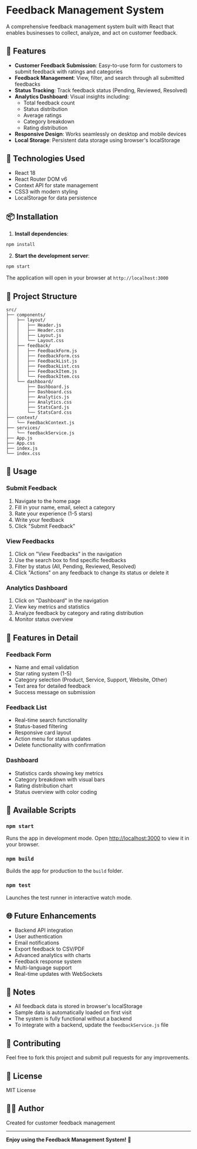 # Feedback Management System

A comprehensive feedback management system built with React that enables businesses to collect, analyze, and act on customer feedback.

## 🌟 Features

- **Customer Feedback Submission**: Easy-to-use form for customers to submit feedback with ratings and categories
- **Feedback Management**: View, filter, and search through all submitted feedbacks
- **Status Tracking**: Track feedback status (Pending, Reviewed, Resolved)
- **Analytics Dashboard**: Visual insights including:
  - Total feedback count
  - Status distribution
  - Average ratings
  - Category breakdown
  - Rating distribution
- **Responsive Design**: Works seamlessly on desktop and mobile devices
- **Local Storage**: Persistent data storage using browser's localStorage

## 🚀 Technologies Used

- React 18
- React Router DOM v6
- Context API for state management
- CSS3 with modern styling
- LocalStorage for data persistence

## 📦 Installation

1. **Install dependencies**:
```bash
npm install
```

2. **Start the development server**:
```bash
npm start
```

The application will open in your browser at `http://localhost:3000`

## 📁 Project Structure

```
src/
├── components/
│   ├── layout/
│   │   ├── Header.js
│   │   ├── Header.css
│   │   ├── Layout.js
│   │   └── Layout.css
│   ├── feedback/
│   │   ├── FeedbackForm.js
│   │   ├── FeedbackForm.css
│   │   ├── FeedbackList.js
│   │   ├── FeedbackList.css
│   │   ├── FeedbackItem.js
│   │   └── FeedbackItem.css
│   └── dashboard/
│       ├── Dashboard.js
│       ├── Dashboard.css
│       ├── Analytics.js
│       ├── Analytics.css
│       ├── StatsCard.js
│       └── StatsCard.css
├── context/
│   └── FeedbackContext.js
├── services/
│   └── feedbackService.js
├── App.js
├── App.css
├── index.js
└── index.css
```

## 🎯 Usage

### Submit Feedback
1. Navigate to the home page
2. Fill in your name, email, select a category
3. Rate your experience (1-5 stars)
4. Write your feedback
5. Click "Submit Feedback"

### View Feedbacks
1. Click on "View Feedbacks" in the navigation
2. Use the search box to find specific feedbacks
3. Filter by status (All, Pending, Reviewed, Resolved)
4. Click "Actions" on any feedback to change its status or delete it

### Analytics Dashboard
1. Click on "Dashboard" in the navigation
2. View key metrics and statistics
3. Analyze feedback by category and rating distribution
4. Monitor status overview

## 🎨 Features in Detail

### Feedback Form
- Name and email validation
- Star rating system (1-5)
- Category selection (Product, Service, Support, Website, Other)
- Text area for detailed feedback
- Success message on submission

### Feedback List
- Real-time search functionality
- Status-based filtering
- Responsive card layout
- Action menu for status updates
- Delete functionality with confirmation

### Dashboard
- Statistics cards showing key metrics
- Category breakdown with visual bars
- Rating distribution chart
- Status overview with color coding

## 🔧 Available Scripts

### `npm start`
Runs the app in development mode. Open [http://localhost:3000](http://localhost:3000) to view it in your browser.

### `npm build`
Builds the app for production to the `build` folder.

### `npm test`
Launches the test runner in interactive watch mode.

## 🌐 Future Enhancements

- Backend API integration
- User authentication
- Email notifications
- Export feedback to CSV/PDF
- Advanced analytics with charts
- Feedback response system
- Multi-language support
- Real-time updates with WebSockets

## 📝 Notes

- All feedback data is stored in browser's localStorage
- Sample data is automatically loaded on first visit
- The system is fully functional without a backend
- To integrate with a backend, update the `feedbackService.js` file

## 🤝 Contributing

Feel free to fork this project and submit pull requests for any improvements.

## 📄 License

MIT License

## 👨‍💻 Author

Created for customer feedback management

---

**Enjoy using the Feedback Management System!** 🎉
